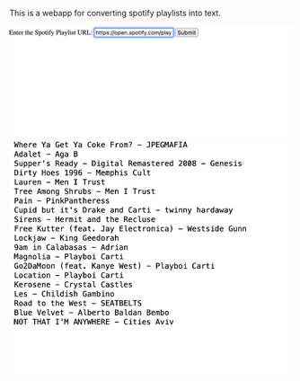 This is a webapp for converting spotify playlists into text.

<img src="https://github.com/atadagg/spotify-playlist-to-text/blob/ec0177b56ed9f38cbf221d67c5d79de46d866096/assets/Screenshot%202023-05-21%20at%2019.54.35.png" alt="Alt Text">

<img src="https://github.com/atadagg/spotify-playlist-to-text/blob/ec0177b56ed9f38cbf221d67c5d79de46d866096/assets/Screenshot%202023-05-21%20at%2019.54.41.png" alt="Alt Text">
